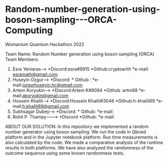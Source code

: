 # Random-number-generation-using-boson-sampling---ORCA-Computing
Womanium Quantum Hackathon 2022

Team Name: Random Number generation using boson sampling (ORCA)
Team Members:
1. Esra Yeniaras--> *Discord:esra#9915   *Github:cryptoarith     *e-mail: esramath@gmail.com
2. Huseyin Ozgur--> *Discord:            * Github :             *e-mail:ozgurhuseyin.hc@gmail.com
3. Artem Koryukin--> *Discord:Artem K#9084   *Github :artm88    *e-mail:akoryukin@gmail.com
4. Hossein Khalili--> *Discord:Hossein Khalili#3046       *Github:h-khalili69      *e-mail:h.khalili69@gmail.com
5. Sukhsagar Dubey--> *Discord:      *  Github:    *e-mail:
6. Rohit P. Thampy---> *Discord       *Github:     *e-mail:



ABOUT OUR SOLUTION:
In this repository we implemented a random number generator using boson sampling. We run the code in Qbraid platform and in the Jupyter notebook platform. Run time measurements is also calculated by the code.  We made a comparative analysis of the runtime results in both platforms. We have also analyzed the randomness of the outcome sequence using some known randomness tests. 
